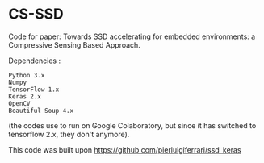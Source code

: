 # CS-SSD
Code for paper: Towards SSD accelerating for embedded environments: a Compressive Sensing Based Approach.

Dependencies :

    Python 3.x
    Numpy
    TensorFlow 1.x
    Keras 2.x
    OpenCV
    Beautiful Soup 4.x

(the codes use to run on Google Colaboratory, but since it has switched to tensorflow 2.x, they don't anymore).

This code was built upon https://github.com/pierluigiferrari/ssd_keras
